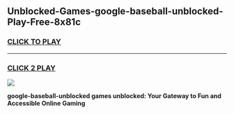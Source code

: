 
## Unblocked-Games-google-baseball-unblocked-Play-Free-8x81c
<h3>
<a href="https://premium76.site?title=google-baseball-unblocked&ref=12A">CLICK TO PLAY</a></h3>
<hr>

<h3>
<a href="https://premium76.site?title=google-baseball-unblocked&ref=12A">CLICK 2 PLAY</a>
  
</h3>

<a href="https://premium76.site?title=google-baseball-unblocked&ref=12A"><img src="https://clearcache.store/games.png"></a>


**google-baseball-unblocked games unblocked: Your Gateway to Fun and Accessible Online Gaming**
